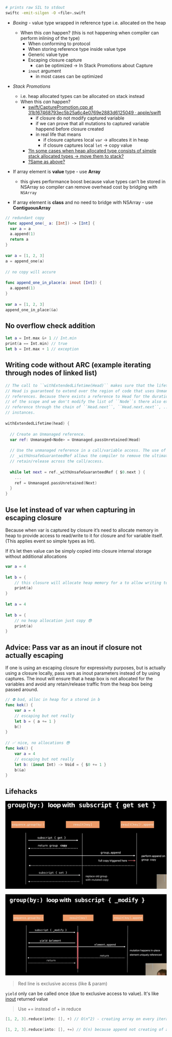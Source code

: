 ```sh
# prints raw SIL to stdout
swiftc -emit-silgen -O <file>.swift
```
- *Boxing* - value type wrapped in reference type i.e. allocated on the heap
	- When this *can* happen? (this is not happening when compiler can perform inlining of the type)
		- When conforming to protocol
		- When storing reference type inside value type
		- Generic value type
		- Escaping closure capture
			- can be optimized -> In Stack Promotions about Capture
		- `inout` argument
			- in most cases can be optimized 
- *Stack Promotions*
	- i.e. heap allocated types can be allocated on stack instead
	- When this *can* happen?
		- [swift/CapturePromotion.cpp at 31b167468793ec5b25a6c4e0769e2883d6125049 · apple/swift](https://github.com/apple/swift/blob/31b167468793ec5b25a6c4e0769e2883d6125049/lib/SILOptimizer/IPO/CapturePromotion.cpp)
			- if closure do not modify captured variable 
			- if we can prove that all mutations to captured variable happend before closure created
			- in real life that means
				- if closure captures local `var` -> allocates it in heap
				- if closure captures local `let` -> copy value
		- [?In some cases when heap allocated type consists of simple stack allocated types -> move them to stack?](https://github.com/apple/swift/blob/62ccf81f7748e3e2c8626354d1ecb3adbd26b063/lib/SILOptimizer/Mandatory/PredictableMemOpt.cpp)
		- [?Same as above?](https://github.com/apple/swift/blob/62ccf81f7748e3e2c8626354d1ecb3adbd26b063/lib/SILOptimizer/Transforms/AllocBoxToStack.cpp)

- If array element is **value** type - use **Array**
	- this gives performance boost because value types can’t be stored in NSArray so compiler can remove overhead cost by bridging with `NSArray`
- If array element is **class** and no need to bridge with NSArray - use **ContiguousArray**

```swift
// redundant copy
 func append_one(_ a: [Int]) -> [Int] {
  var a = a
  a.append(1)
  return a
}

var a = [1, 2, 3]
a = append_one(a)

// no copy will accure 

func append_one_in_place(a: inout [Int]) {
  a.append(1)
}

var a = [1, 2, 3]
append_one_in_place(&a)
```

## No overflow check addition

```swift
let a = Int.max &+ 1 // Int.min
print(a == Int.min) // true
let b = Int.max + 1 // exception
```

## Writing code without ARC (example iterating through nodes of linked list)

```swift
// The call to ``withExtendedLifetime(Head)`` makes sure that the lifetime of
// Head is guaranteed to extend over the region of code that uses Unmanaged
// references. Because there exists a reference to Head for the duration
// of the scope and we don't modify the list of ``Node``s there also exist a
// reference through the chain of ``Head.next``, ``Head.next.next``, ...
// instances.

withExtendedLifetime(head) {

  // Create an Unmanaged reference.
  var ref: Unmanaged<Node> = Unmanaged.passUnretained(Head)

  // Use the unmanaged reference in a call/variable access. The use of
  // _withUnsafeGuaranteedRef allows the compiler to remove the ultimate
  // retain/release across the call/access.

  while let next = ref._withUnsafeGuaranteedRef { $0.next } {
    ...
    ref = Unmanaged.passUnretained(Next)
  }
}
```

## Use let instead of var when capturing in escaping closure

Because when var is captured by closure it’s need to allocate memory in heap to provide access to read/write to it for closure and for variable itself. (This applies event so simple types as Int).

If it’s let then value can be simply copied into closure internal storage without additional allocations

```swift
var a = 4

let b = {
    // this closure will allocate heap memory for a to allow writing to it 
    print(a)
}

let a = 4

let b = {
    // no heap allocation just copy 😎
    print(a)
}
```

## Advice: Pass var as an inout if closure not actually escaping

If one is using an escaping closure for expressivity purposes, but is actually using a closure locally, pass vars as inout parameters instead of by using captures. The inout will ensure that a heap box is not allocated for the variables and avoid any retain/release traffic from the heap box being passed around.

```swift
// ⛔️ bad, alloc in heap for a stored in b
func kek() {
    var a = 4
    // escaping but not really 
    let b = { a += 1 }
    b()
}

// ✅ nice, no allocations 😎
func kek() {
    var a = 4
    // escaping but not really 
    let b: (inout Int) -> Void = { $0 += 1 }
    b(&a)
}
```

## Lifehacks

![](Writing%20High-Performance%20Swift%20Code/group(by_)_loop_with_subscript__get_set.png)

![](Writing%20High-Performance%20Swift%20Code/mutation_happens_in-place.png)

> Red line is exclusive access (like & param)

`yield` only can be called once (due to exclusive access to value). It's like [inout](inout.md)  returned value

> Use += instead of + in reduce

```swift
[1, 2, 3].reduce(into: [], +) // O(n^2) - creating array on every iteration 

[1, 2, 3].reduce(into: [], +=) // O(n) because append not creating of array every time
```
